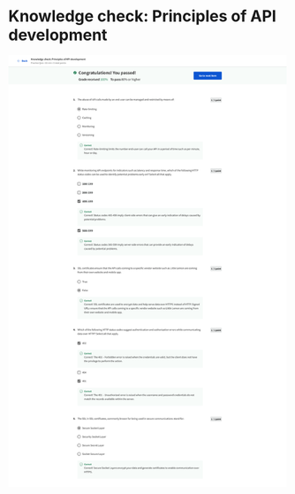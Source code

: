 # Knowledge check: Principles of API development

![screencapture-coursera-org-learn-apis-quiz-9HxZr-knowledge-check-principles-of-api-development-view-attempt-2023-02-12-09_51_54.png](Knowledge%20check%20Principles%20of%20API%20development%208f7812f502114d73bf6ef3c089769713/screencapture-coursera-org-learn-apis-quiz-9HxZr-knowledge-check-principles-of-api-development-view-attempt-2023-02-12-09_51_54.png)